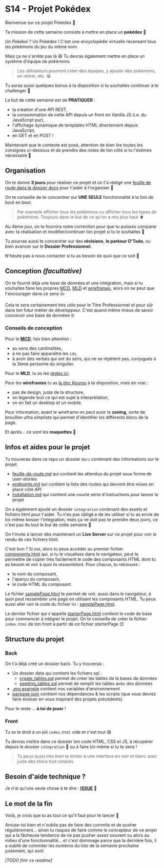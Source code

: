 # S14 - Projet Pokédex

Bienvenue sur ce projet Pokédex 👋

Ta mission de cette semaine consiste à mettre en place un **pokédex** 🎯

*Un Pokékoi ?* Un Pokédex ! C'est une encyclopédie virtuelle recensant tous les pokémons du jeu du même nom.

Mais ça ne s'arrête pas là 😅 Tu devras également mettre en place un système d'équipe de pokémons.

> Les utilisateurs pourront créer des équipes, y ajouter des pokémons, en retirer, etc. 😁

Tu auras aussi quelques bonus à ta disposition si tu souhaites continuer à te challenger 💪

Le but de cette semaine est de **PRATIQUER** :

- la création d'une API REST,
- la consommation de cette API depuis un front en Vanilla JS (i.e. du JavaScript pur),
- l'affichage dynamique de templates HTML directement depuis JavaScript,
- en GET et en POST !

Maintenant que le contexte est posé, attention de bien lire toutes les consignes ci-dessous et de prendre des notes de ton côté si tu l'estimes nécessaire 📝

## Organisation

On te donne **3 jours** pour réaliser ce projet et on t'a rédigé une [feuille de route dans le dossier docs](./docs/feuille-de-route.md) pour t'aider à t'organiser 🧭

On te conseille de te concentrer sur **UNE SEULE** fonctionnalité à la fois de bout en bout.

> Par exemple afficher tous les pokémons ou afficher tous les types de pokémons. Toujours dans le but de ce qu'on a mis plus haut ⬆️

Au 4ème jour, on te fournira notre correction pour que tu puisses comparer avec ta réalisation et modifier/continuer ton projet si tu le souhaites 🚀

Tu pourras aussi te concentrer sur des **révisions**, **le parkour O'Todo**, ou bien avancer sur le **Dossier Professionnel**.

N'hésite pas à nous contacter si tu as besoin de quoi que ce soit 🤗

## Conception *(facultative)*

On te fournit déjà une base de données et une intégration, mais si tu souhaites faire tes propres [MCD](https://kourou.oclock.io/ressources/fiche-recap/mcd-modele-conceptuel-de-donnees/), [MLD](https://kourou.oclock.io/ressources/fiche-recap/mld/) et [wireframes](https://kourou.oclock.io/ressources/fiche-recap/wireframes-mode-demploi/), alors on ne peut que t'encourager dans ce sens 👍

Cela te sera certainement très utile pour le Titre Professionnel et pour sûr dans ton futur métier de développeur. C'est quand même mieux de savoir concevoir une base de données 🤓

### Conseils de conception

Pour le [**MCD**](https://kourou.oclock.io/ressources/fiche-recap/mcd-modele-conceptuel-de-donnees/), fais bien attention :

- au sens des cardinalités,
- à ne pas faire apparaître les `ids`,
- à avoir des verbes qui ont du sens, qui ne se répètent pas, conjugués à la 3ème personne du singulier.

Pour le **MLD**, tu as les [règles ici](https://kourou.oclock.io/ressources/fiche-recap/mld/).

Pour les **wireframes** tu as [la doc Kourou](https://kourou.oclock.io/ressources/fiche-recap/wireframes-mode-demploi/) à ta disposition, mais en vrac :

- pas de design, juste de la structure,
- on légende tout ce qui est sujet à interprétation,
- on en fait un desktop et un mobile.

Pour information, avant le wireframe on peut avoir le **zoning**, sorte de brouillon ultra simpliste qui permet d'identifier les différents blocs de la page.

Et après... ce sont les **maquettes** 🎨

## Infos et aides pour le projet

Tu trouveras dans ce repo un dossier `docs` contenant des informations sur le projet.

- [feuille-de-route.md](./docs/feuille-de-route.md) qui contient les attendus du projet sous forme de user-stories
- [endpoints.md](./docs/endpoints.md) qui contient la liste des routes qui devront être mises en place côté API
- [installation.md](./docs/installation.md) qui contient une courte série d'instructions pour lancer le projet

On a également ajouté un dossier `integration` contenant des assets et fichiers html pour t'aider. Tu n'es pas obligé.e de les utiliser si tu as envie de toi-même bosser l'intégration, mais ça ne doit pas te prendre deux jours, ce n'est pas du tout le but de cette semaine 🎨

On t'invite à lancer dès maintenant un **Live Server** sur ce projet pour voir le rendu de ces fichiers html.

C'est bon ? Si oui, alors tu peux accéder au premier fichier [components.html](http://localhost:5500/docs/integration/components.html) qui, si tu le visualises dans le navigateur, peut te permettre de copier très facilement le code des composants HTML dont tu as besoin et voir à quoi ils ressemblent. Pour chacun, tu retrouves :

- le nom du composant,
- l'aperçu du composant,
- le code HTML du composant.

Le fichier [samplePage.html](http://localhost:5500/docs/integration/samplePage.html) te permet de voir, aussi dans le navigateur, à quoi peut ressembler une page en utilisant les composants HTML. Tu peux aussi aller voir le code du fichier ici : [samplePage.html](./docs/integration/samplePage.html).

Le dernier fichier qui s'appelle [starterPage.html](./docs/integration/starterPage.html) contient le code de base pour commencer à intégrer le projet. On te conseille de créer le fichier `index.html` de ton front à partir de ce fichier starterPage 😉

## Structure du projet

### Back

On t'a déjà créé un dossier back. Tu y trouveras :

- Un dossier data qui contient les fichiers sql :
  - [create_tables.sql](./back/data/create_tables.sql) permet de créer les tables de la bases de données
  - [seeding_tables.sql](./back/data/seeding_tables.sql) permet de remplir les tables avec des données
- [.env.example](./back/.env.example) contient nos variables d'environnement
- [package.json](./back/package.json) contient nos dépendances & les scripts (que vous devrez faire évoluer en vous inspirant des projets précédents)

Pour le reste ... **à toi de jouer** !

### Front

Tu as le droit à un joli `index.html` vide et c'est tout 😅

Tu devras mettre dans ce dossier ton code HTML, CSS et JS, à récupérer depuis le dossier `integration` 🎨 ou à faire toi-même si tu te sens !

> Tu peux aussi très bien te limiter à une interface en noir et blanc avec juste des blocs tout simples.

## Besoin d'aide technique ?

Je n'ai qu'une seule chose à te dire : [**ISSUE**](https://github.com/O-clock-Raclette/Soutien-ateliers/issues) 🚨

## Le mot de la fin

Voilà, je crois que tu as tout ce qu'il faut pour te lancer 🚀

Amuse-toi bien et n'oublie pas de faire des commits et de pusher régulièrement... sinon tu risques de faire comme le concepteur de ce projet qui a la fâcheuse tendance de ne pas pusher assez souvent ou alors au milieu d'une fonctionnalité... et c'est dommage parce que la dernière fois, il a oublié de commiter les numéros du loto de la semaine prochaine justement, qui sont

*[TODO finir ce readme]*
